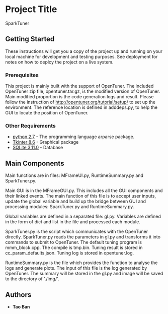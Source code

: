 
# Project Title

SparkTuner

## Getting Started

These instructions will get you a copy of the project up and running on your local machine for development and testing purposes. See deployment for notes on how to deploy the project on a live system.

### Prerequisites

This project is mainly built with the support of OpenTuner. The included OpenTuner zip file, opentuner.tar.gz, is the modified version of OpenTuner. Main modified proportion is the code generation logs and result. Please follow the instruction of http://opentuner.org/tutorial/setup/ to set up the environment. The reference location is defined in adddeps.py, to help the GUI to locate the position of OpenTuner.

### Other Requirements

* [python 2.7](https://www.python.org/downloads/release/python-2712/) - The programming language arparse package.
* [Tkinter 8.6](https://www.tcl.tk/software/tcltk/8.6.html) - Graphical package
* [SQLite 3.11.0](https://www.sqlite.org/releaselog/3_11_0.html) - Database


## Main Components

Main functions are in files: MFrameUI.py, RuntimeSummary.py and SparkTuner.py.

Main GUI is in the MFrameGUI.py. This includes all the GUI components and their linked events. The main function of this file is to accept user inputs, update the global variable and build up the bridge between GUI and processing modules:  SparkTuner.py and RuntimeSummary.py.

Global variables are defined in a separated file: gl.py. Variables are defined in the form of dict and list in the file and processed each module. 

SparkTuner.py is the script which communicates with the OpenTuner directly. SparkTuner.py reads the parameters in gl.py and transforms it into commands to submit to OpenTuner. The default tuning program is mmm_block.cpp. The compile is tmp.bin. Tuning result is stored in cc_param_defaults.json. Tuning log is stored in opentuner.log.

RuntimeSummary.py    is the file which provides the function to analyse the logs and generate plots. The input of this file is the log generated by OpenTuner. The summary will be stored in the gl.py and image will be saved to the directory of './img/'.

## Authors

* **Tao Ban** 
